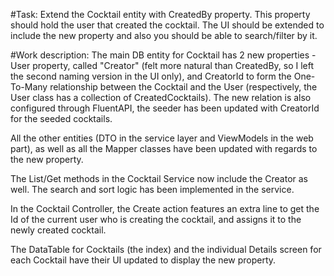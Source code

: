 #Task:
Extend the Cocktail entity with CreatedBy property. This property should hold the user that created the cocktail.
The UI should be extended to include the new property and also you should be able to search/filter by it.

#Work description:
The main DB entity for Cocktail has 2 new properties - User property, called "Creator" (felt more natural than CreatedBy, so I left the second naming version in the UI only), and CreatorId to form the One-To-Many relationship between the Cocktail and the User (respectively, the User class has a collection of CreatedCocktails). The new relation is also configured through FluentAPI, the seeder has been updated with CreatorId for the seeded cocktails.

All the other entities (DTO in the service layer and ViewModels in the web part), as well as all the Mapper classes have been updated with regards to the new property.

The List/Get methods in the Cocktail Service now include the Creator as well. The search and sort logic has been implemented in the service. 

In the Cocktail Controller, the Create action features an extra line to get the Id of the current user who is creating the cocktail, and assigns it to the newly created cocktail.

The DataTable for Cocktails (the index) and the individual Details screen for each Cocktail have their UI updated to display the new property.